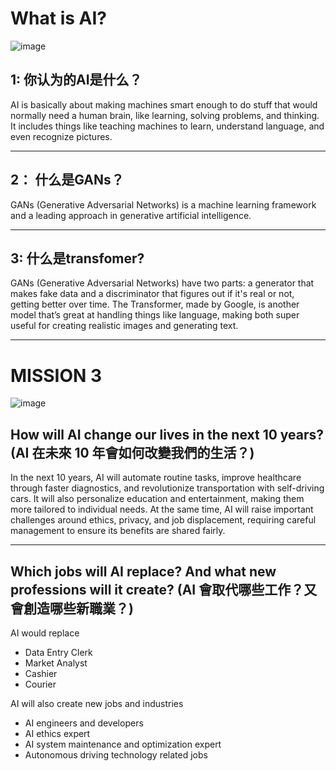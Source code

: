 # What is AI?
![image](https://github.com/user-attachments/assets/ffbd67c7-eb04-40ca-979a-4561e75e053a)


## 1: 你认为的AI是什么？
AI is basically about making machines smart enough to do stuff that would normally need a human brain, like learning, solving problems, and thinking. It includes things like teaching machines to learn, understand language, and even recognize pictures.
***
## 2： 什么是GANs？
GANs (Generative Adversarial Networks) is a machine learning framework and a leading approach in generative artificial intelligence.
***
## 3: 什么是transfomer?
GANs (Generative Adversarial Networks) have two parts: a generator that makes fake data and a discriminator that figures out if it's real or not, getting better over time. The Transformer, made by Google, is another model that’s great at handling things like language, making both super useful for creating realistic images and generating text.
***
# MISSION 3
![image](https://github.com/user-attachments/assets/bbf61359-8926-4971-b520-9eb93e8fae34)

## How will AI change our lives in the next 10 years? (AI 在未來 10 年會如何改變我們的生活？)
In the next 10 years, AI will automate routine tasks, improve healthcare through faster diagnostics, and revolutionize transportation with self-driving cars. It will also personalize education and entertainment, making them more tailored to individual needs. At the same time, AI will raise important challenges around ethics, privacy, and job displacement, requiring careful management to ensure its benefits are shared fairly.
***
## Which jobs will AI replace? And what new professions will it create? (AI 會取代哪些工作？又會創造哪些新職業？)
AI would replace 
- Data Entry Clerk
- Market Analyst
- Cashier
- Courier

AI will also create new jobs and industries
- AI engineers and developers
- AI ethics expert
- AI system maintenance and optimization expert
- Autonomous driving technology related jobs
